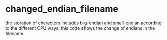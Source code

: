 # changed_endian_filename
the storation of characters includes big-endian and small-endian according to the different CPU ways. this code shows the change of endians in the filename.
